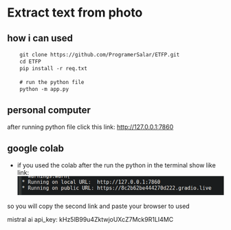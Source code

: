 # Extract text from photo 


## how i can used 
```
    git clone https://github.com/ProgramerSalar/ETFP.git
    cd ETFP
    pip install -r req.txt

    # run the python file
    python -m app.py
```

## personal computer
after running python file click this link: http://127.0.0.1:7860

## google colab 
- if you used the colab after the run the python 
in the terminal show like link:
![alt text](<temp/Screenshot from 2025-09-14 15-46-30.png>)

so you will copy the second link and paste your browser to used



mistral ai api_key: kHz5lB99u4ZktwjoUXcZ7Mck9R1LI4MC